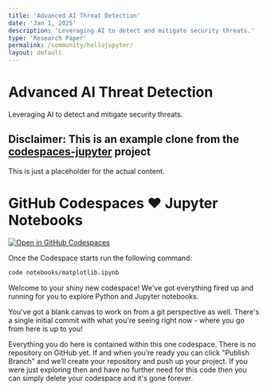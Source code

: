 ```yaml
---
title: 'Advanced AI Threat Detection'
date: 'Jan 1, 2025'
description: 'Leveraging AI to detect and mitigate security threats.'
type: 'Research Paper'
permalink: /community/hellojupyter/
layout: default
---
```


# Advanced AI Threat Detection
Leveraging AI to detect and mitigate security threats.

## Disclaimer: This is an example clone from the [codespaces-jupyter](https://github.com/github/codespaces-jupyter/tree/main) project
This is just a placeholder for the actual content.

# GitHub Codespaces ♥️ Jupyter Notebooks

[![Open in GitHub Codespaces](https://github.com/codespaces/badge.svg)](https://codespaces.new/anmatako/hello-jupyter?quickstart=1)

Once the Codespace starts run the following command:
```bash
code notebooks/matplotlib.ipynb
```

Welcome to your shiny new codespace! We've got everything fired up and running for you to explore Python and Jupyter notebooks.

You've got a blank canvas to work on from a git perspective as well. There's a single initial commit with what you're seeing right now - where you go from here is up to you!

Everything you do here is contained within this one codespace. There is no repository on GitHub yet. If and when you’re ready you can click "Publish Branch" and we’ll create your repository and push up your project. If you were just exploring then and have no further need for this code then you can simply delete your codespace and it's gone forever.
